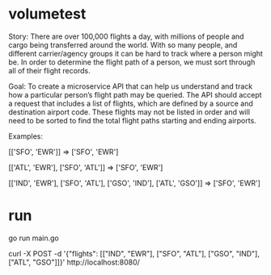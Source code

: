 # volumetest

Story: There are over 100,000 flights a day, with millions of people and cargo being transferred around the world. With so many people, and different carrier/agency groups it can be hard to track where a person might be. In order to determine the flight path of a person, we must sort through all of their flight records.

Goal: To create a microservice API that can help us understand and track how a particular person’s flight path may be queried. The API should accept a request that includes a list of flights, which are defined by a source and destination airport code. These flights may not be listed in order and will need to be sorted to find the total flight paths starting and ending airports.

Examples:

[['SFO', 'EWR']]                                                                            => ['SFO', 'EWR']

[['ATL', 'EWR'], ['SFO', 'ATL']]                                                            => ['SFO', 'EWR']

[['IND', 'EWR'], ['SFO', 'ATL'], ['GSO', 'IND'], ['ATL', 'GSO']]                            => ['SFO', 'EWR']


# run

go run main.go

curl -X POST  -d '{"flights": [["IND", "EWR"], ["SFO", "ATL"], ["GSO", "IND"], ["ATL", "GSO"]]}' http://localhost:8080/